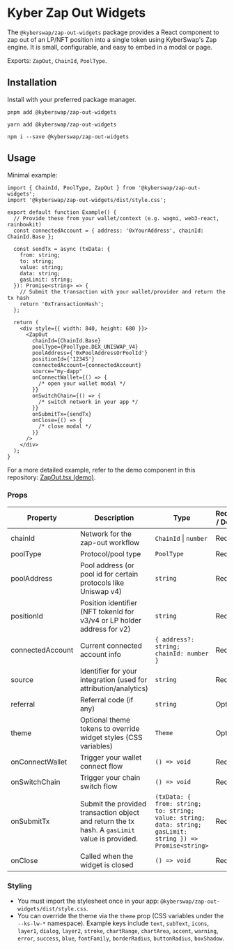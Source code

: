 # Kyber Zap Out Widgets

The `@kyberswap/zap-out-widgets` package provides a React component to zap out of an LP/NFT position into a single token using KyberSwap's Zap engine. It is small, configurable, and easy to embed in a modal or page.

Exports: `ZapOut`, `ChainId`, `PoolType`.

## Installation

Install with your preferred package manager.

```
pnpm add @kyberswap/zap-out-widgets
```

```
yarn add @kyberswap/zap-out-widgets
```

```
npm i --save @kyberswap/zap-out-widgets
```

## Usage

Minimal example:

```tsx
import { ChainId, PoolType, ZapOut } from '@kyberswap/zap-out-widgets';
import '@kyberswap/zap-out-widgets/dist/style.css';

export default function Example() {
  // Provide these from your wallet/context (e.g. wagmi, web3-react, rainbowkit)
  const connectedAccount = { address: '0xYourAddress', chainId: ChainId.Base };

  const sendTx = async (txData: {
    from: string;
    to: string;
    value: string;
    data: string;
    gasLimit: string;
  }): Promise<string> => {
    // Submit the transaction with your wallet/provider and return the tx hash
    return '0xTransactionHash';
  };

  return (
    <div style={{ width: 840, height: 680 }}>
      <ZapOut
        chainId={ChainId.Base}
        poolType={PoolType.DEX_UNISWAP_V4}
        poolAddress={'0xPoolAddressOrPoolId'}
        positionId={'12345'}
        connectedAccount={connectedAccount}
        source="my-dapp"
        onConnectWallet={() => {
          /* open your wallet modal */
        }}
        onSwitchChain={() => {
          /* switch network in your app */
        }}
        onSubmitTx={sendTx}
        onClose={() => {
          /* close modal */
        }}
      />
    </div>
  );
}
```

For a more detailed example, refer to the demo component in this repository: [ZapOut.tsx (demo)](https://github.com/KyberNetwork/kyberswap-interface/blob/main/apps/zap-widgets-demo/src/components/ZapOut.tsx).

### Props

| Property         | Description                                                                                    | Type                                                                                                       | Required / Default |
| ---------------- | ---------------------------------------------------------------------------------------------- | ---------------------------------------------------------------------------------------------------------- | ------------------ |
| chainId          | Network for the zap-out workflow                                                               | `ChainId` \| `number`                                                                                      | Required           |
| poolType         | Protocol/pool type                                                                             | `PoolType`                                                                                                 | Required           |
| poolAddress      | Pool address (or pool id for certain protocols like Uniswap v4)                                | `string`                                                                                                   | Required           |
| positionId       | Position identifier (NFT tokenId for v3/v4 or LP holder address for v2)                        | `string`                                                                                                   | Required           |
| connectedAccount | Current connected account info                                                                 | `{ address?: string; chainId: number }`                                                                    | Required           |
| source           | Identifier for your integration (used for attribution/analytics)                               | `string`                                                                                                   | Required           |
| referral         | Referral code (if any)                                                                         | `string`                                                                                                   | Optional           |
| theme            | Optional theme tokens to override widget styles (CSS variables)                                | `Theme`                                                                                                    | Optional           |
| onConnectWallet  | Trigger your wallet connect flow                                                               | `() => void`                                                                                               | Required           |
| onSwitchChain    | Trigger your chain switch flow                                                                 | `() => void`                                                                                               | Required           |
| onSubmitTx       | Submit the provided transaction object and return the tx hash. A `gasLimit` value is provided. | `(txData: { from: string; to: string; value: string; data: string; gasLimit: string }) => Promise<string>` | Required           |
| onClose          | Called when the widget is closed                                                               | `() => void`                                                                                               | Required           |

### Styling

- You must import the stylesheet once in your app: `@kyberswap/zap-out-widgets/dist/style.css`.
- You can override the theme via the `theme` prop (CSS variables under the `--ks-lw-*` namespace). Example keys include `text`, `subText`, `icons`, `layer1`, `dialog`, `layer2`, `stroke`, `chartRange`, `chartArea`, `accent`, `warning`, `error`, `success`, `blue`, `fontFamily`, `borderRadius`, `buttonRadius`, `boxShadow`.
